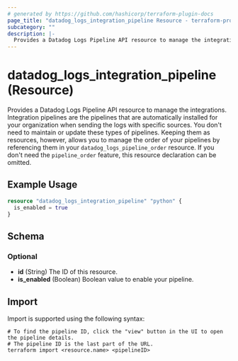 ```yaml
---
# generated by https://github.com/hashicorp/terraform-plugin-docs
page_title: "datadog_logs_integration_pipeline Resource - terraform-provider-datadog"
subcategory: ""
description: |-
  Provides a Datadog Logs Pipeline API resource to manage the integrations. Integration pipelines are the pipelines that are automatically installed for your organization when sending the logs with specific sources. You don't need to maintain or update these types of pipelines. Keeping them as resources, however, allows you to manage the order of your pipelines by referencing them in your datadog_logs_pipeline_order resource. If you don't need the pipeline_order feature, this resource declaration can be omitted.
---
```


# datadog_logs_integration_pipeline (Resource)

Provides a Datadog Logs Pipeline API resource to manage the integrations. Integration pipelines are the pipelines that are automatically installed for your organization when sending the logs with specific sources. You don't need to maintain or update these types of pipelines. Keeping them as resources, however, allows you to manage the order of your pipelines by referencing them in your `datadog_logs_pipeline_order` resource. If you don't need the `pipeline_order` feature, this resource declaration can be omitted.

## Example Usage

```terraform
resource "datadog_logs_integration_pipeline" "python" {
  is_enabled = true
}
```

<!-- schema generated by tfplugindocs -->
## Schema

### Optional

- **id** (String) The ID of this resource.
- **is_enabled** (Boolean) Boolean value to enable your pipeline.

## Import

Import is supported using the following syntax:

```shell
# To find the pipeline ID, click the "view" button in the UI to open the pipeline details.
# The pipeline ID is the last part of the URL.
terraform import <resource.name> <pipelineID>
```
